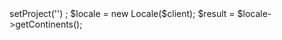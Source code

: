 <?php

use Appwrite\Client;
use Appwrite\Services\Locale;

$client = new Client();

$client
    ->setProject('')
;

$locale = new Locale($client);

$result = $locale->getContinents();
